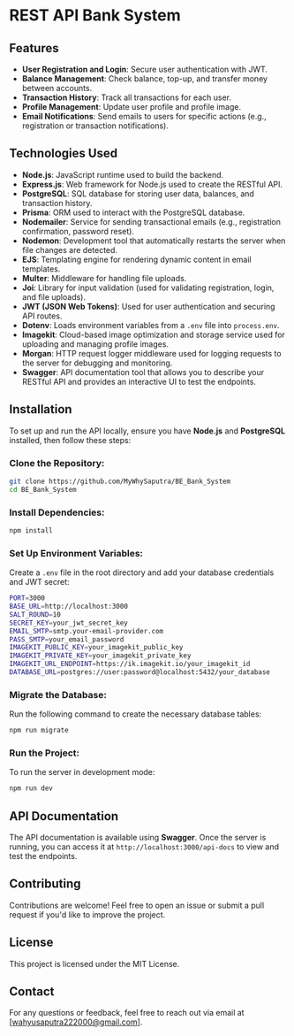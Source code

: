 # REST API Bank System

## Features
- **User Registration and Login**: Secure user authentication with JWT.
- **Balance Management**: Check balance, top-up, and transfer money between accounts.
- **Transaction History**: Track all transactions for each user.
- **Profile Management**: Update user profile and profile image.
- **Email Notifications**: Send emails to users for specific actions (e.g., registration or transaction notifications).

## Technologies Used
- **Node.js**: JavaScript runtime used to build the backend.
- **Express.js**: Web framework for Node.js used to create the RESTful API.
- **PostgreSQL**: SQL database for storing user data, balances, and transaction history.
- **Prisma**: ORM used to interact with the PostgreSQL database.
- **Nodemailer**: Service for sending transactional emails (e.g., registration confirmation, password reset).
- **Nodemon**: Development tool that automatically restarts the server when file changes are detected.
- **EJS**: Templating engine for rendering dynamic content in email templates.
- **Multer**: Middleware for handling file uploads.
- **Joi**: Library for input validation (used for validating registration, login, and file uploads).
- **JWT (JSON Web Tokens)**: Used for user authentication and securing API routes.
- **Dotenv**: Loads environment variables from a `.env` file into `process.env`.
- **Imagekit**: Cloud-based image optimization and storage service used for uploading and managing profile images.
- **Morgan**: HTTP request logger middleware used for logging requests to the server for debugging and monitoring.
- **Swagger**: API documentation tool that allows you to describe your RESTful API and provides an interactive UI to test the endpoints.

## Installation

To set up and run the API locally, ensure you have **Node.js** and **PostgreSQL** installed, then follow these steps:

### Clone the Repository:
```bash
git clone https://github.com/MyWhySaputra/BE_Bank_System
cd BE_Bank_System
```

### Install Dependencies:
```bash
npm install
```

### Set Up Environment Variables:
Create a `.env` file in the root directory and add your database credentials and JWT secret:
```bash
PORT=3000
BASE_URL=http://localhost:3000
SALT_ROUND=10
SECRET_KEY=your_jwt_secret_key
EMAIL_SMTP=smtp.your-email-provider.com
PASS_SMTP=your_email_password
IMAGEKIT_PUBLIC_KEY=your_imagekit_public_key
IMAGEKIT_PRIVATE_KEY=your_imagekit_private_key
IMAGEKIT_URL_ENDPOINT=https://ik.imagekit.io/your_imagekit_id
DATABASE_URL=postgres://user:password@localhost:5432/your_database
```

### Migrate the Database:
Run the following command to create the necessary database tables:
```bash
npm run migrate
```

### Run the Project:
To run the server in development mode:
```bash
npm run dev
```

## API Documentation
The API documentation is available using **Swagger**. Once the server is running, you can access it at `http://localhost:3000/api-docs` to view and test the endpoints.

## Contributing
Contributions are welcome! Feel free to open an issue or submit a pull request if you'd like to improve the project.

## License
This project is licensed under the MIT License.

## Contact
For any questions or feedback, feel free to reach out via email at [wahyusaputra222000@gmail.com].
